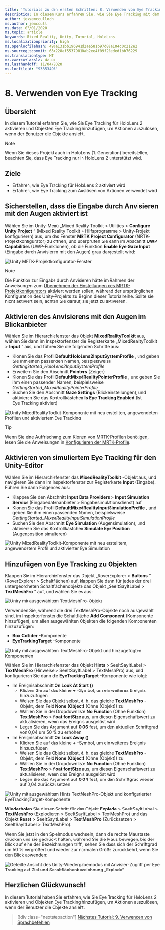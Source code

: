 ```yaml
---
title: 'Tutorials zu den ersten Schritten: 8. Verwenden von Eye Tracking'
description: In diesem Kurs erfahren Sie, wie Sie Eye Tracking mit dem Mixed Reality Toolkit (MRTK) verwenden.
author: jessemcculloch
ms.author: jemccull
ms.date: 07/01/2020
ms.topic: article
keywords: Mixed Reality, Unity, Tutorial, HoloLens
ms.localizationpriority: high
ms.openlocfilehash: 490a131bb196941d2ae581b97d88a104c0c212e2
ms.sourcegitcommit: 63c228af55379810ab2ee4f09f20eded1bb76229
ms.translationtype: HT
ms.contentlocale: de-DE
ms.lasthandoff: 11/04/2020
ms.locfileid: "93353498"
---
```

# <a name="8-using-eye-tracking"></a>8. Verwenden von Eye Tracking

## <a name="overview"></a>Übersicht

In diesem Tutorial erfahren Sie, wie Sie Eye Tracking für HoloLens 2 aktivieren und Objekten Eye Tracking hinzufügen, um Aktionen auszulösen, wenn der Benutzer die Objekte ansieht.

> [!NOTE]
> Wenn Sie dieses Projekt auch in HoloLens (1. Generation) bereitstellen, beachten Sie, dass Eye Tracking nur in HoloLens 2 unterstützt wird.

## <a name="objectives"></a>Ziele

* Erfahren, wie Eye Tracking für HoloLens 2 aktiviert wird
* Erfahren, wie Eye Tracking zum Auslösen von Aktionen verwendet wird

## <a name="ensuring-the-eye-gaze-input-capability-is-enabled"></a>Sicherstellen, dass die Eingabe durch Anvisieren mit den Augen aktiviert ist

Wählen Sie im Unity-Menü „Mixed Reality Toolkit > Utilities > **Configure Unity Project** “ (Mixed Reality Toolkit > Hilfsprogramme > Unity-Projekt konfigurieren) aus, um das Fenster **MRTK Project Configurator** (MRTK-Projektkonfigurator) zu öffnen, und überprüfen Sie dann im Abschnitt **UWP Capabilities** (UWP-Funktionen), ob die Funktion **Enable Eye Gaze Input** (Eingabe durch Anvisieren mit den Augen) grau dargestellt wird:

![Unity MRTK-Projektkonfigurator-Fenster](images/mr-learning-base/base-08-section1-step1-1.png)

> [!NOTE]
> Die Funktion zur Eingabe durch Anvisieren hätte im Rahmen der Anweisungen zum [Übernehmen der Einstellungen des MRTK-Projektkonfigurators](mr-learning-base-02.md#1-apply-the-mrtk-project-configurator-settings) aktiviert werden sollen, während der ursprünglichen Konfiguration des Unity-Projekts zu Beginn dieser Tutorialreihe. Sollte sie nicht aktiviert sein, achten Sie darauf, sie jetzt zu aktivieren.

## <a name="enabling-eye-based-gaze-in-the-gaze-provider"></a>Aktivieren des Anvisierens mit den Augen im Blickanbieter

Wählen Sie im Hierarchiefenster das Objekt **MixedRealityToolkit** aus, wählen Sie dann im Inspektorfenster die Registerkarte „MixedRealityToolkit > **Input** “ aus, und führen Sie die folgenden Schritte aus:

* Klonen Sie das Profil **DefaultHoloLens2InputSystemProfile** , und geben Sie ihm einen passenden Namen, beispielsweise _GettingStarted_HoloLens2InputSystemProfile_
* Erweitern Sie den Abschnitt **Pointers** (Zeiger)
* Klonen Sie das Profil **DefaultMixedRealityPointerProfile** , und geben Sie ihm einen passenden Namen, beispielsweise _GettingStarted_MixedRealityPointerProfile_
* Suchen Sie den Abschnitt **Gaze Settings** (Blickeinstellungen), und aktivieren Sie das Kontrollkästchen **Is Eye Tracking Enabled** (Ist Eye Tracking aktiviert)

![Unity MixedRealityToolkit-Komponente mit neu erstellten, angewendeten Profilen und aktiviertem Eye Tracking](images/mr-learning-base/base-08-section2-step1-1.png)

> [!TIP]
> Wenn Sie eine Auffrischung zum Klonen von MRTK-Profilen benötigen, lesen Sie die Anweisungen in [Konfigurieren der MRTK-Profile](mr-learning-base-03.md).

## <a name="enabling-simulated-eye-tracking-for-the-unity-editor"></a>Aktivieren von simuliertem Eye Tracking für den Unity-Editor

Wählen Sie im Hierarchiefenster das **MixedRealityToolkit** -Objekt aus, und navigieren Sie dann im Inspektorfenster zur Registerkarte **Input** (Eingabe). Führen Sie dann Folgendes aus:

* Klappen Sie den Abschnitt **Input Data Providers** > **Input Simulation Service** (Eingabedatenanbieter > Eingabesimulationsdienst) auf
* Klonen Sie das Profil **DefaultMixedRealityInputSimulationProfile** , und geben Sie ihm einen passenden Namen, beispielsweise _GettingStarted_MixedRealityInputSimulationProfile_
* Suchen Sie den Abschnitt **Eye Simulation** (Augensimulation), und aktivieren Sie das Kontrollkästchen **Simulate Eye Position** (Augenposition simulieren)

![Unity MixedRealityToolkit-Komponente mit neu erstelltem, angewendetem Profil und aktivierter Eye Simulation](images/mr-learning-base/base-08-section3-step1-1.png)

## <a name="adding-eye-tracking-to-objects"></a>Hinzufügen von Eye Tracking zu Objekten

Klappen Sie im Hierarchiefenster das Objekt „RoverExplorer > **Buttons** “ (RoverExplorer > Schaltflächen) auf, klappen Sie dann für jedes der drei untergeordneten Schaltflächenobjekte das Objekt „SeeItSayItLabel > **TextMeshPro** “ auf, und wählen Sie es aus:

![Unity mit ausgewähltem TextMeshPro-Objekt](images/mr-learning-base/base-08-section4-step1-1.png)

Verwenden Sie, während die drei TextMeshPro-Objekte noch ausgewählt sind, im Inspektorfenster die Schaltfläche **Add Component** (Komponente hinzufügen), um allen ausgewählten Objekten die folgenden Komponenten hinzuzufügen:

* **Box Collider** -Komponente
* **EyeTrackingTarget** -Komponente

![Unity mit ausgewähltem TextMeshPro-Objekt und hinzugefügten Komponenten](images/mr-learning-base/base-08-section4-step1-2.png)

Wählen Sie im Hierarchiefenster das Objekt **Hints** > SeeItSayItLabel > **TextMeshPro** (Hinweise > SeeItSayItLabel > TextMeshPro) aus, und konfigurieren Sie dann die **EyeTrackingTarget** -Komponente wie folgt:

* Im Ereignisabschnitt **On Look At Start ()**
  * Klicken Sie auf das kleine **+** -Symbol, um ein weiteres Ereignis hinzuzufügen
  * Weisen Sie das Objekt selbst, d. h. das gleiche **TextMeshPro** -Objekt, dem Feld **None (Object)** (Ohne (Objekt)) zu
  * Wählen Sie in der Dropdownliste **No Function** (Ohne Funktion) **TextMeshPro** > **float fontSize** aus, um diesen Eigenschaftswert zu aktualisieren, wenn das Ereignis ausgelöst wird
  * Legen Sie das Argument auf **0,06** fest, um den aktuellen Schriftgrad von 0,04 um 50 % zu erhöhen
* Im Ereignisabschnitt **On Look Away ()**
  * Klicken Sie auf das kleine **+** -Symbol, um ein weiteres Ereignis hinzuzufügen
  * Weisen Sie das Objekt selbst, d. h. das gleiche **TextMeshPro** -Objekt, dem Feld **None (Object)** (Ohne (Objekt)) zu
  * Wählen Sie in der Dropdownliste **No Function** (Ohne Funktion) **TextMeshPro** > **float fontSize** aus, um diesen Eigenschaftswert zu aktualisieren, wenn das Ereignis ausgelöst wird
  * Legen Sie das Argument auf **0,04** fest, um den Schriftgrad wieder auf 0,04 zurückzusetzen

![Unity mit ausgewähltem Hints TextMeshPro-Objekt und konfigurierter EyeTrackingTarget-Komponente](images/mr-learning-base/base-08-section4-step1-3.png)

**Wiederholen** Sie diesen Schritt für das Objekt **Explode** > SeeItSayItLabel > **TextMeshPro** (Explodieren > SeeItSayItLabel > TextMeshPro) und das Objekt **Reset** > SeeItSayItLabel > **TextMeshPro** (Zurücksetzen > SeeItSayItLabel > TextMeshPro).

Wenn Sie jetzt in den Spielmodus wechseln, dann die rechte Maustaste drücken und sie gedrückt halten, während Sie die Maus bewegen, bis der Blick auf eine der Bezeichnungen trifft, sehen Sie dass sich der Schriftgrad um 50 % vergrößert und wieder zur normalen Größe zurückkehrt, wenn Sie den Blick abwenden:

![Geteilte Ansicht des Unity-Wiedergabemodus mit Anvisier-Zugriff per Eye Tracking auf Ziel und Schaltflächenbezeichnung „Explode“](images/mr-learning-base/base-08-section4-step1-4.png)

## <a name="congratulations"></a>Herzlichen Glückwunsch!

In diesem Tutorial haben Sie erfahren, wie Sie Eye Tracking für HoloLens 2 aktivieren und Objekten Eye Tracking hinzufügen, um Aktionen auszulösen, wenn der Benutzer die Objekte ansieht.

> [!div class="nextstepaction"]
> [Nächstes Tutorial: 9. Verwenden von Sprachbefehlen](mr-learning-base-09.md)